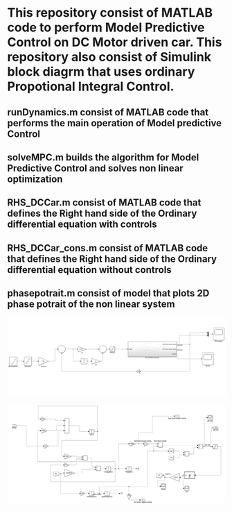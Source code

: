 # This repository consist of MATLAB code to perform Model Predictive Control on DC Motor driven car. This repository also consist of Simulink block diagrm that uses ordinary Propotional Integral Control.

## runDynamics.m consist of MATLAB code that performs the main operation of Model predictive Control

## solveMPC.m builds the algorithm for Model Predictive Control and solves non linear optimization

## RHS_DCCar.m consist of MATLAB code that defines the Right hand side of the Ordinary differential equation with controls
## RHS_DCCar_cons.m consist of MATLAB code that defines the Right hand side of the Ordinary differential equation without controls

## phasepotrait.m consist of model that plots 2D phase potrait of the non linear system

![Description](https://github.com/tejasbg004/Model-Predictive-Control-driven-DC_Car/blob/main/Feedback%20system.png)

![Description](https://github.com/tejasbg004/Model-Predictive-Control-driven-DC_Car/blob/main/Main%20system.png)



